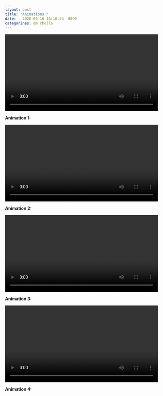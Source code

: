 ```yaml
---
layout: post
title: "Animations "
date:   2020-09-16 10:10:24 -0800
categorines: dm cholla
---
```





<div style="text-align: center">
<video src="{{ site.url }}assets/videos/zeldovich_black.mp4" width="100%"  height="auto" controls preload> </video>
</div>

**Animation 1:**





<div style="text-align: center">
<video src="{{ site.url }}assets/videos/dm_50Mpc_projection_nyx_cholla.mp4" width="100%"  height="auto" controls preload> </video>
</div>

**Animation 2:**



<div style="text-align: center">
<video src="{{ site.url }}assets/videos/dm_gas_density_50Mpc_new.mp4" width="100%"  height="auto" controls preload> </video>
</div>

**Animation 3:**



<div style="text-align: center">
<video src="{{ site.url }}assets/videos/gas_density_temperature_50Mpc_new.mp4" width="100%"  height="auto" controls preload> </video>
</div>

**Animation 4:**

